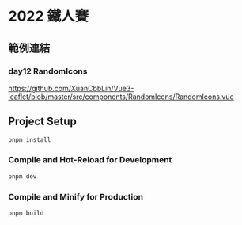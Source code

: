 # 2022 鐵人賽

## 範例連結

### day12 RandomIcons

https://github.com/XuanCbbLin/Vue3-leaflet/blob/master/src/components/RandomIcons/RandomIcons.vue

## Project Setup

```sh
pnpm install
```

### Compile and Hot-Reload for Development

```sh
pnpm dev
```

### Compile and Minify for Production

```sh
pnpm build
```
